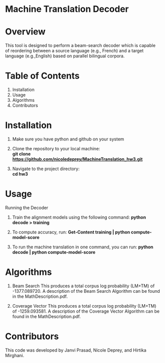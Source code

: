 # Machine Translation Decoder
# Overview
This tool is designed to perform a beam-search decoder which is capable of reordering between a source language (e.g., French) and a target language (e.g.,English) based on parallel bilingual corpora.

# Table of Contents
1. Installation
2. Usage
3. Algorithms
4. Contributors


# Installation
1. Make sure you have python and github on your system


2. Clone the repository to your local machine:  
   **git clone https://github.com/nicoledeprey/MachineTranslation_hw3.git**


3. Navigate to the project directory:  
**cd hw3**




# Usage
Running the Decoder


1. Train the alignment models using the following command:
**python decode > training**

2. To compute accuracy, run:
**Get-Content training | python compute-model-score**


4. To run the machine translation in one command, you can run: 
**python decode | python compute-model-score**

# Algorithms

1. Beam Search 
This produces a total corpus log probability (LM+TM) of -1377.089720. A description of the Beam Search Algorithm can be found in the MathDescription.pdf. 

2. Coverage Vector
This produces a total corpus log probability (LM+TM) of -1259.093581. A description of the Coverage Vector Algorithm can be found in the MathDescription.pdf. 
  

# Contributors
This code was developed by Janvi Prasad, Nicole Deprey, and Hirtika Mirghani.
